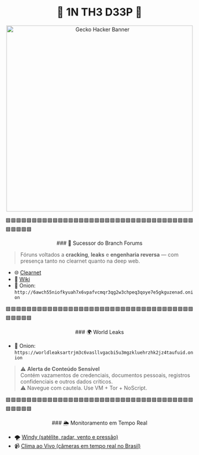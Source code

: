 <h1 align="center">🐊 1N TH3 D33P 🐊</h1>

<p align="center">
  <img src="https://i.pinimg.com/1200x/e3/4e/07/e34e077343873454be40425920d5e339.jpg" width="500px" alt="Gecko Hacker Banner">
</p>

🟩🟩🟩🟩🟩🟩🟩🟩🟩🟩🟩🟩🟩🟩🟩🟩🟩🟩🟩🟩🟩🟩🟩🟩🟩🟩🟩🟩🟩🟩🟩🟩🟩🟩🟩🟩🟩🟩🟩🟩🟩

<p align="center">
  ### 🐾 Sucessor do Branch Forums

  > Fóruns voltados a **cracking**, **leaks** e **engenharia reversa** — com presença tanto no clearnet quanto na deep web.

  - 🌐 [Clearnet](https://crackfrm.com/index.php)  
  - 📜 [Wiki](https://kittyforums.wiki)  
  - 🧅 Onion: `http://6awch55niofkyuah7x6vpafvcmqr3qg2w3chpeq3qoye7e5gkguzenad.onion`
</p>

🟩🟩🟩🟩🟩🟩🟩🟩🟩🟩🟩🟩🟩🟩🟩🟩🟩🟩🟩🟩🟩🟩🟩🟩🟩🟩🟩🟩🟩🟩🟩🟩🟩🟩🟩🟩🟩🟩🟩🟩🟩

<p align="center">
  ### 🌍 World Leaks

  - 🧅 Onion: `https://worldleaksartrjm3c6vasllvgacbi5u3mgzkluehrzhk2jz4taufuid.onion`

  > ⚠️ **Alerta de Conteúdo Sensível**  
  > Contém vazamentos de credenciais, documentos pessoais, registros confidenciais e outros dados críticos.  
  > ⚠️ Navegue com cautela. Use VM + Tor + NoScript.
</p>

🟩🟩🟩🟩🟩🟩🟩🟩🟩🟩🟩🟩🟩🟩🟩🟩🟩🟩🟩🟩🟩🟩🟩🟩🟩🟩🟩🟩🟩🟩🟩🟩🟩🟩🟩🟩🟩🟩🟩🟩🟩

<p align="center">
  ### 🌦️ Monitoramento em Tempo Real

  - 🌪️ [Windy (satélite, radar, vento e pressão)](https://www.windy.com/)  
  - 📹 [Clima ao Vivo (câmeras em tempo real no Brasil)](https://www.climaaovivo.com.br/)
</p>

